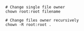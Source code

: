 ---
---

```shell
# Change single file owner
chown root:root filename

# Change files owner recursively
chown -R root:root .
```
